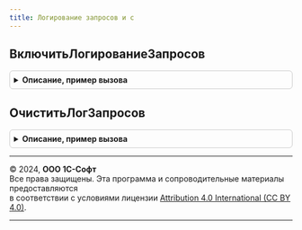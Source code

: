 ```yaml
---
title: Логирование запросов и с
---
```



## ВключитьЛогированиеЗапросов
<details style="margin: 1em 0; padding: 0.5em; border: 1px solid #ccc; border-radius: 6px;">

<summary style="font-weight: bold; cursor: pointer;">Описание, пример вызова</summary>

```bsl

// Включает логирование запросов в текущем сейнсе на время ЗаписыватьСекунд.
//
// Параметры:
// 	ПараметрыЛогирования - см. НовыеПараметрыЛогированияЗапросов.
// 	ЗаписыватьСекунд - Неопределено, Число - Количество секунд, после которых прекратится запись логов запросов.
// 	НовыйЛог         - Булево              - Добавляет новый слой логирования. Используется для вложенного логирования
// 	                                         Возвращаются параметры логирования с текущим значением идентификатора логов.
// Возвращаемое значение:
// 	см. НовыеПараметрыЛогированияЗапросов.
Функция ВключитьЛогированиеЗапросов(ПараметрыЛогирования, ЗаписыватьСекунд = Неопределено, НовыйЛог = Ложь) Экспорт
```

Пример вызова
```bsl
Результат = ЛогированиеЗапросовИС.ВключитьЛогированиеЗапросов(ПараметрыЛогирования, ЗаписыватьСекунд, НовыйЛог);
```
</details>

## ОчиститьЛогЗапросов
<details style="margin: 1em 0; padding: 0.5em; border: 1px solid #ccc; border-radius: 6px;">

<summary style="font-weight: bold; cursor: pointer;">Описание, пример вызова</summary>

```bsl

// Очищает файл лога основного слоя.
//
// Параметры:
// 	ПараметрыЛогирования - см. НовыеПараметрыЛогированияЗапросов.
Процедура ОчиститьЛогЗапросов(ПараметрыЛогирования) Экспорт
```

Пример вызова
```bsl
ЛогированиеЗапросовИС.ОчиститьЛогЗапросов(ПараметрыЛогирования) 
```
</details>

---

© 2024, **ООО 1С-Софт**  
Все права защищены. Эта программа и сопроводительные материалы предоставляются  
в соответствии с условиями лицензии [Attribution 4.0 International (CC BY 4.0)](https://creativecommons.org/licenses/by/4.0/legalcode).

---
